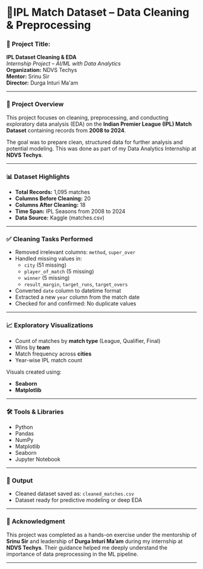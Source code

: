 # 🏏IPL Match Dataset – Data Cleaning & Preprocessing

### 📁 Project Title:
**IPL Dataset Cleaning & EDA**  
*Internship Project – AI/ML with Data Analytics*  
**Organization:** NDVS Techys  
**Mentor:** Srinu Sir  
**Director:** Durga Inturi Ma'am

---

### 📌 Project Overview

This project focuses on cleaning, preprocessing, and conducting exploratory data analysis (EDA) on the **Indian Premier League (IPL) Match Dataset** containing records from **2008 to 2024**.

The goal was to prepare clean, structured data for further analysis and potential modeling. This was done as part of my Data Analytics Internship at **NDVS Techys**.

---

### 📊 Dataset Highlights

- **Total Records:** 1,095 matches  
- **Columns Before Cleaning:** 20  
- **Columns After Cleaning:** 18  
- **Time Span:** IPL Seasons from 2008 to 2024  
- **Data Source:** Kaggle (matches.csv)

---

### ✅ Cleaning Tasks Performed

- Removed irrelevant columns: `method`, `super_over`
- Handled missing values in:
  - `city` (51 missing)
  - `player_of_match` (5 missing)
  - `winner` (5 missing)
  - `result_margin`, `target_runs`, `target_overs`
- Converted `date` column to datetime format
- Extracted a new `year` column from the match date
- Checked for and confirmed: No duplicate values

---

### 📈 Exploratory Visualizations

- Count of matches by **match type** (League, Qualifier, Final)
- Wins by **team**
- Match frequency across **cities**
- Year-wise IPL match count

Visuals created using:
- **Seaborn**
- **Matplotlib**

---

### 🛠️ Tools & Libraries

- Python  
- Pandas  
- NumPy  
- Matplotlib  
- Seaborn  
- Jupyter Notebook

---

### 🔁 Output

- Cleaned dataset saved as: `cleaned_matches.csv`  
- Dataset ready for predictive modeling or deep EDA

---

### 🙌 Acknowledgment

This project was completed as a hands-on exercise under the mentorship of **Srinu Sir** and leadership of **Durga Inturi Ma’am** during my internship at **NDVS Techys**. Their guidance helped me deeply understand the importance of data preprocessing in the ML pipeline.

---------------

